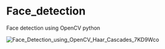# Face_detection
Face detection using OpenCV python 


![Face_Detection_using_OpenCV_Haar_Cascades_7KD9Wco](https://user-images.githubusercontent.com/85963109/124375683-4937e500-dcc5-11eb-87f1-83c0adfea3dc.jpg)

